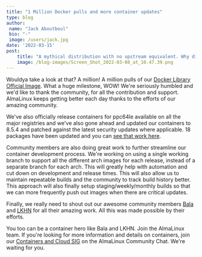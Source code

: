 ```yaml
---
title: "1 Million Docker pulls and more container updates"
type: blog
author: 
 name: "Jack Aboutboul"
 bio: "-"
 image: /users/jack.jpg
date: '2022-03-15'
post:
    title: "A mythical distribution with no upstream equivalent. Why did we do it? Because we can!"
    image: /blog-images/Screen_Shot_2022-03-08_at_10.47.39.png
---
```


Wouldya take a look at that? A million! A million pulls of our [Docker Library Official Image](https://hub.docker.com/_/almalinux). What a huge milestone, WOW! We're seriously humbled and we'd like to thank the community, for all the contribution and support. AlmaLinux keeps getting better each day thanks to the efforts of our amazing community.

We've also officially release containers for ppc64le available on all the major registries and we've also gone ahead and updated our containers to 8.5.4 and patched against the latest security updates where applicable. 18 packages have been updated and you can [see that work here](https://github.com/docker-library/official-images/pull/12003).

Community members are also doing great work to further streamline our container development process. We're working on using a single working branch to support all the different arch images for each release, instead of a separate branch for each arch. This will greatly help with automation and cut down on development and release times. This will also allow us to maintain repeatable builds and the community to track build history better. This approach will also finally setup staging/weekly/monthly builds so that we can more frequently push out images when there are critical updates.

Finally, we really need to shout out our awesome community members [Bala](https://github.com/srbala) and [LKHN](https://github.com/LKHN) for all their amazing work. All this was made possible by their efforts.

You too can be a container hero like Bala and LKHN. Join the AlmaLinux team. If you're looking for more information and details on containers, join our [Containers and Cloud SIG](https://chat.almalinux.org/almalinux/channels/sigcloud) on the AlmaLinux Community Chat. We're waiting for you.